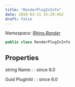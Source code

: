 ```yaml
---
title: "RenderPlugInInfo"
date: 2020-03-11 15:29:45Z
draft: false
---
```


*Namespace: [Rhino.Render](../)*

```cs
public class RenderPlugInInfo
```
## Properties

string Name
: 
: since 6.0

Guid PlugInId
: 
: since 6.0
